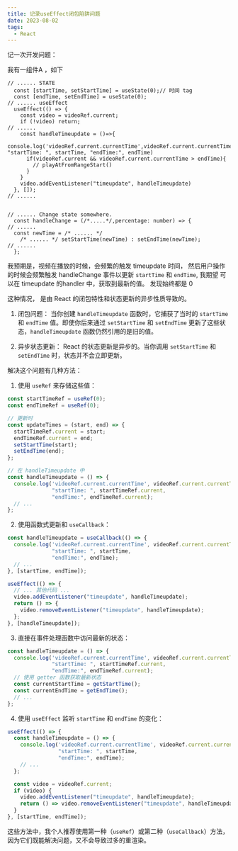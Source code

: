 ```yaml
---
title: 记录useEffect闭包陷阱问题
date: 2023-08-02
tags:
  - React
---
```




记一次开发问题：

我有一组件A ，如下

```tsx
// ...... STATE
  const [startTime, setStartTime] = useState(0);// 时间 tag
  const [endTime, setEndTime] = useState(0);
// ...... useEffect
  useEffect(() => {
    const video = videoRef.current;
    if (!video) return;
// ......
    const handleTimeupdate = ()=>{
      console.log('videoRef.current.currentTime',videoRef.current.currentTime, "startTime: ", startTime, "endTime:", endTime)
      if(videoRef.current && videoRef.current.currentTime > endTime){
        // playAtFromRangeStart()
      }
    }
    video.addEventListener("timeupdate", handleTimeupdate)
  }, []);
// ......


// ...... Change state somewhere.
  const handleChange = (/*.....*/,percentage: number) => {
// ......
  const newTime = /* ...... */
    /* ...... */ setStartTime(newTime) : setEndTime(newTime);
// ......
  };
```

我预期是，视频在播放的时候，会频繁的触发 timeupdate 时间， 然后用户操作的时候会频繁触发 handleChange 事件以更新 `startTime` 和 `endTime`, 我期望 可以在 timeupdate 的handler 中，获取到最新的值。 发现始终都是 0


这种情况， 是由 React 的闭包特性和状态更新的异步性质导致的。

1. 闭包问题：
   当你创建 `handleTimeupdate` 函数时，它捕获了当时的 `startTime` 和 `endTime` 值。即使你后来通过 `setStartTime` 和 `setEndTime` 更新了这些状态，`handleTimeupdate` 函数仍然引用的是旧的值。

2. 异步状态更新：
   React 的状态更新是异步的。当你调用 `setStartTime` 和 `setEndTime` 时，状态并不会立即更新。

解决这个问题有几种方法：

1. 使用 `useRef` 来存储这些值：

```javascript
const startTimeRef = useRef(0);
const endTimeRef = useRef(0);

// 更新时
const updateTimes = (start, end) => {
  startTimeRef.current = start;
  endTimeRef.current = end;
  setStartTime(start);
  setEndTime(end);
};

// 在 handleTimeupdate 中
const handleTimeupdate = () => {
  console.log('videoRef.current.currentTime', videoRef.current.currentTime, 
              "startTime: ", startTimeRef.current, 
              "endTime:", endTimeRef.current);
  // ...
};
```

2. 使用函数式更新和 `useCallback`：

```javascript
const handleTimeupdate = useCallback(() => {
  console.log('videoRef.current.currentTime', videoRef.current.currentTime, 
              "startTime: ", startTime, 
              "endTime:", endTime);
  // ...
}, [startTime, endTime]);

useEffect(() => {
  // ... 其他代码 ...
  video.addEventListener("timeupdate", handleTimeupdate);
  return () => {
    video.removeEventListener("timeupdate", handleTimeupdate);
  };
}, [handleTimeupdate]);
```

3. 直接在事件处理函数中访问最新的状态：

```javascript
const handleTimeupdate = () => {
  console.log('videoRef.current.currentTime', videoRef.current.currentTime, 
              "startTime: ", startTimeRef.current, 
              "endTime:", endTimeRef.current);
  // 使用 getter 函数获取最新状态
  const currentStartTime = getStartTime();
  const currentEndTime = getEndTime();
  // ...
};
```

4. 使用 `useEffect` 监听 `startTime` 和 `endTime` 的变化：

```javascript
useEffect(() => {
  const handleTimeupdate = () => {
    console.log('videoRef.current.currentTime', videoRef.current.currentTime, 
                "startTime: ", startTime, 
                "endTime:", endTime);
    // ...
  };

  const video = videoRef.current;
  if (video) {
    video.addEventListener("timeupdate", handleTimeupdate);
    return () => video.removeEventListener("timeupdate", handleTimeupdate);
  }
}, [startTime, endTime]);
```

这些方法中，我个人推荐使用第一种（`useRef`）或第二种（`useCallback`）方法，因为它们既能解决问题，又不会导致过多的重渲染。
